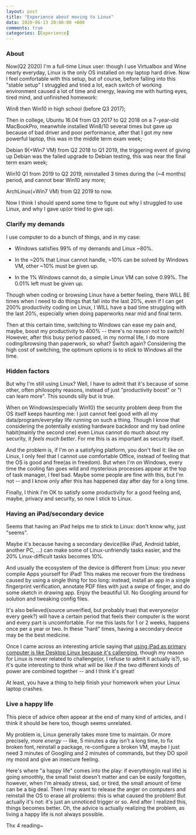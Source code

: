 ```yaml
---
layout: post
title: "Experience about moving to Linux"
data: 2020-06-13 20:00:00 +800
comments: true
categories: [Experience]
---
```


### About

Now(Q2 2020) I'm a full-time Linux user: though I use Virtualbox and Wine nearly everyday, Linux is the only OS installed on my laptop hard drive. Now I feel comfortable with this setup, but of course, before falling into this "stable setup" I struggled and tried a lot, each switch of working environment caused a lot of time and energy, leaving me with hurting eyes, tired mind, and unfinished homework: 

Win8 then Win10 in high school (before Q3 2017); 

Then in college, Ubuntu 16.04 from Q3 2017 to Q2 2018 on a 7-year-old MacBookPro, meanwhile installed Win8/10 several times but gave up because of bad driver and poor performance, after that I got my new powerful laptop, this was in the middle term exam week; 

Debian 9(+Win7 VM) from Q2 2018 to Q1 2019, the triggering event of giving up Debian was the failed upgrade to Debian testing, this was near the final term exam week; 

Win10 Q1 from 2019 to Q2 2019, reinstalled 3 times during the (~4 months) period, and cannot bear Win10 any more; 

ArchLinux(+Win7 VM) from Q2 2019 to now. 

Now I think I should spend some time to figure out why I struggled to use Linux, and why I gave up(or tried to give up). 

### Clarify my demands

I use computer to do a bunch of things, and in my case: 

- Windows satisfies 99% of my demands and Linux ~80%.

- In the ~20% that Linux cannot handle, ~10% can be solved by Windows VM, other ~10% must be given up. 
- In the 1% Windows cannot do, a simple Linux VM can solve 0.99%. The 0.01% left must be given up. 

Though when coding or browsing Linux have a better feeling, there WILL BE times when I need to do things that fall into the last 20%, even if I can get 200% productivity coding on Linux, I WILL have a bad time struggling with the last 20%, especially when doing paperworks near mid and final term. 

Then at this certain time, switching to Windows can ease my pain and, maybe, boost my productivity to 400% -- there's no reason not to switch! However, after this busy period passed, in my normal life, I do more coding/browsing than paperwork, so what? Switch again? Considering the high cost of switching, the optimum options is to stick to Windows all the time. 

### Hidden factors

But why I'm still using Linux? Well, I have to admit that it's because of some other, often philosophy reasons, instead of just "productivity boost" or "I can learn more". This sounds silly but is true. 

When on Windows(especially Win10) the security problem deep from the OS itself keeps haunting me: I just cannot feel good with all my data/program/everyday life running on such a thing. Though I know that considering the potentially existing hardware backdoor and my bad online habit(mainly the second one) even Linux cannot do much about my security, it *feels much better*. For me this is as important as security itself. 

And the problem is, if I'm on a satisfying platform, you don't feel it: like on Linux, I only feel that I cannot use comfortable Office, instead of feeling that the OS is good and free(as in freedom). But when I'm on Windows, every time the cooling fan goes wild and mysterious processes appear at the top of task manager, I feel bad. Maybe some people are fine with this, but I'm not -- and I know only after this has happened day after day for a long time. 

Finally, I think I'm OK to satisfy some productivity for a good feeling and, maybe, privacy and security, so now I stick to Linux. 

### Having an iPad/secondary device

Seems that having an iPad helps me to stick to Linux: don't know why, just "seems". 

Maybe it's because having a secondary device(like iPad, Android tablet, another PC, ...) can make some of Linux-unfriendly tasks easier, and the 20% Linux-difficult tasks becomes 10%. 

And usually the ecosystem of the device is different from Linux: you never compile Apps yourself for iPad! This makes me recover from the tiredness caused by using a single thing for too long: instead, install an app in a single fingerprint verification, annotate PDF files with just a swipe of finger, and do some sketch in drawing app. Enjoy the beautiful UI. No Googling around for solution and tweaking config files. 

It's also believed(source unverified, but probably true) that everyone(or every geek?) will have a certain period that feels their computer is the worst and every part is uncomfortable. For me this lasts for 1 or 2 weeks, happens once per a year or two. In these "hard" times, having a secondary device may be the best medicine. 

Once I came across an interesting article saying that [using iPad as primary computer is like Desktop Linux because it's callenging](https://medium.com/@chipotlecoyote/ipad-only-is-the-new-desktop-linux-de88b61b6d99), though my reason for Linux is never related to challenge(or, I refuse to admit it actually is?), so it's quite interesting to think what will be like if the two different kinds of power are combined together -- and I think it's great! 

At least, you have a thing to help finish your homework when your Linux laptop crashes. 

### Live a happy life

This piece of advice often appear at the end of many kind of articles, and I think it should be here too, though seems unrelated. 

My problem is, Linux generally takes more time to maintain. Or more precisely, more *energy* -- like, 5 minutes a day isn't a long time, to fix broken font, reinstall a package, re-configure a broken VM, maybe I just need 3 minutes of Googling and 2 minutes of commands, but they DO spoil my mood and give an insecure feeling. 

Here's where "a happy life" comes into the play: if everything(in real life) is going smoothly, the small twist doesn't matter and can be easily forgotten, however, when I'm already stress, sad, or tired, the small amount of time can be a big deal. Then I may want to release the anger on computers and reinstall the OS to erase all problems: this is what caused the problem! But actually it's not: it's just an unnoticed trigger or so. And after I realized this, things becomes better. Oh, the advice is actually realizing the problem, as living a happy life is not always possible. 



Thx 4 reading~



